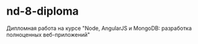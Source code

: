 # nd-8-diploma
Дипломная работа на курсе "Node, AngularJS и MongoDB: разработка полноценных веб-приложений"
